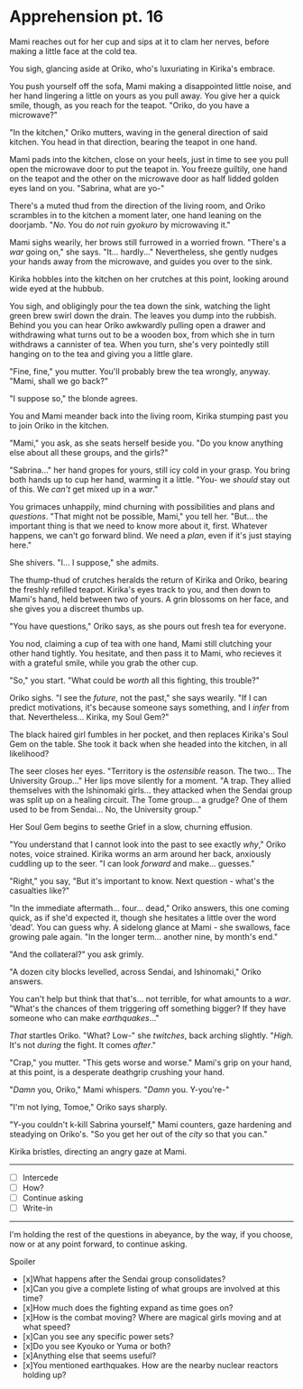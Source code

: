 # Apprehension pt. 16

Mami reaches out for her cup and sips at it to clam her nerves, before making a little face at the cold tea.

You sigh, glancing aside at Oriko, who's luxuriating in Kirika's embrace.

You push yourself off the sofa, Mami making a disappointed little noise, and her hand lingering a little on yours as you pull away. You give her a quick smile, though, as you reach for the teapot. "Oriko, do you have a microwave?"

"In the kitchen," Oriko mutters, waving in the general direction of said kitchen. You head in that direction, bearing the teapot in one hand.

Mami pads into the kitchen, close on your heels, just in time to see you pull open the microwave door to put the teapot in. You freeze guiltily, one hand on the teapot and the other on the microwave door as half lidded golden eyes land on you. "Sabrina, what are yo-"

There's a muted thud from the direction of the living room, and Oriko scrambles in to the kitchen a moment later, one hand leaning on the doorjamb. "*No.* You do *not* ruin *gyokuro* by microwaving it."

Mami sighs wearily, her brows still furrowed in a worried frown. "There's a *war* going on," she says. "It... hardly..." Nevertheless, she gently nudges your hands away from the microwave, and guides you over to the sink.

Kirika hobbles into the kitchen on her crutches at this point, looking around wide eyed at the hubbub.

You sigh, and obligingly pour the tea down the sink, watching the light green brew swirl down the drain. The leaves you dump into the rubbish. Behind you you can hear Oriko awkwardly pulling open a drawer and withdrawing what turns out to be a wooden box, from which she in turn withdraws a cannister of tea. When you turn, she's very pointedly still hanging on to the tea and giving you a little glare.

"Fine, fine," you mutter. You'll probably brew the tea wrongly, anyway. "Mami, shall we go back?"

"I suppose so," the blonde agrees.

You and Mami meander back into the living room, Kirika stumping past you to join Oriko in the kitchen.

"Mami," you ask, as she seats herself beside you. "Do you know anything else about all these groups, and the girls?"

"Sabrina..." her hand gropes for yours, still icy cold in your grasp. You bring both hands up to cup her hand, warming it a little. "You- we *should* stay out of this. We *can't* get mixed up in a *war*."

You grimaces unhappily, mind churning with possibilities and plans and *questions*. "That might not be possible, Mami," you tell her. "But... the important thing is that we need to know more about it, first. Whatever happens, we can't go forward blind. We need a *plan*, even if it's just staying here."

She shivers. "I... I suppose," she admits.

The thump-thud of crutches heralds the return of Kirika and Oriko, bearing the freshly refilled teapot. Kirika's eyes track to you, and then down to Mami's hand, held between two of yours. A grin blossoms on her face, and she gives you a discreet thumbs up.

"You have questions," Oriko says, as she pours out fresh tea for everyone.

You nod, claiming a cup of tea with one hand, Mami still clutching your other hand tightly. You hesitate, and then pass it to Mami, who recieves it with a grateful smile, while you grab the other cup.

"So," you start. "What could be *worth* all this fighting, this trouble?"

Oriko sighs. "I see the *future*, not the past," she says wearily. "If I can predict motivations, it's because someone says something, and I *infer* from that. Nevertheless... Kirika, my Soul Gem?"

The black haired girl fumbles in her pocket, and then replaces Kirika's Soul Gem on the table. She took it back when she headed into the kitchen, in all likelihood?

The seer closes her eyes. "Territory is the *ostensible* reason. The two... The University Group..." Her lips move silently for a moment. "A trap. They allied themselves with the Ishinomaki girls... they attacked when the Sendai group was split up on a healing circuit. The Tome group... a grudge? One of them used to be from Sendai... No, the University group."

Her Soul Gem begins to seethe Grief in a slow, churning effusion.

"You understand that I cannot look into the past to see exactly *why*," Oriko notes, voice strained. Kirika worms an arm around her back, anxiously cuddling up to the seer. "I can look *forward* and make... guesses."

"Right," you say, "But it's important to know. Next question - what's the casualties like?"

"In the immediate aftermath... four... dead," Oriko answers, this one coming quick, as if she'd expected it, though she hesitates a little over the word 'dead'. You can guess why. A sidelong glance at Mami - she swallows, face growing pale again. "In the longer term... another nine, by month's end."

"And the collateral?" you ask grimly.

"A dozen city blocks levelled, across Sendai, and Ishinomaki," Oriko answers.

You can't help but think that that's... not terrible, for what amounts to a *war*. "What's the chances of them triggering off something bigger? If they have someone who can make *earthquakes*..."

*That* startles Oriko. "What? Low-" she *twitches*, back arching slightly. "*High.* It's not *during* the fight. It comes *after*."

"Crap," you mutter. "This gets worse and worse." Mami's grip on your hand, at this point, is a desperate deathgrip crushing your hand.

"*Damn* you, Oriko," Mami whispers. "*Damn* you. Y-you're-"

"I'm not lying, Tomoe," Oriko says sharply.

"Y-you couldn't k-kill Sabrina yourself," Mami counters, gaze hardening and steadying on Oriko's. "So you get her out of the *city* so that you can."

Kirika bristles, directing an angry gaze at Mami.

---

- [ ] Intercede
- [ ] How?
- [ ] Continue asking
- [ ] Write-in

---

I'm holding the rest of the questions in abeyance, by the way, if you choose, now or at any point forward, to continue asking.

Spoiler

- [x]What happens after the Sendai group consolidates?
- [x]Can you give a complete listing of what groups are involved at this time?
- [x]How much does the fighting expand as time goes on?
- [x]How is the combat moving? Where are magical girls moving and at what speed?
- [x]Can you see any specific power sets?
- [x]Do you see Kyouko or Yuma or both?
- [x]Anything else that seems useful?
- [x]You mentioned earthquakes. How are the nearby nuclear reactors holding up?
